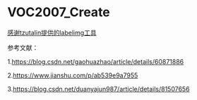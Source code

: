 # VOC2007_Create
[感谢tzutalin提供的labelimg工具](https://github.com/tzutalin/labelImg)

参考文献：

1.<https://blog.csdn.net/gaohuazhao/article/details/60871886>

2.<https://www.jianshu.com/p/ab539e9a7955>

3.<https://blog.csdn.net/duanyajun987/article/details/81507656>
